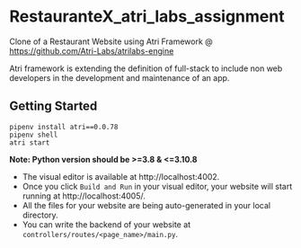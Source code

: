 # RestauranteX_atri_labs_assignment
Clone of a Restaurant Website using Atri Framework @ https://github.com/Atri-Labs/atrilabs-engine

Atri framework is extending the definition of full-stack to include non web developers in the development and maintenance of an app.

## Getting Started

```shell
pipenv install atri==0.0.78
pipenv shell
atri start 
```
**Note: Python version should be >=3.8 & <=3.10.8**

- The visual editor is available at http://localhost:4002. 
- Once you click `Build and Run` in your visual editor, your website will start running at http://localhost:4005/. 
- All the files for your website are being auto-generated in your local directory.
- You can write the backend of your website at `controllers/routes/<page_name>/main.py`.

